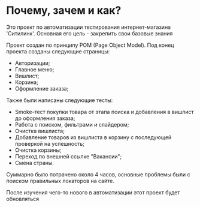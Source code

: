 # Почему, зачем и как?
Это проект по автоматизации тестирования интернет-магазина 'Ситилинк'. Основная его цель - закрепить свои базовые знания 

Проект создан по принципу POM (Page Object Model). Под конец проекта созданы следующие страницы:
- Авторизации;
- Главное меню;
- Вишлист;
- Корзина;
- Оформление заказа;

Также были написаны следующие тесты:
- Smoke-тест покупки товара от этапа поиска и добавления в вишлист до оформления заказа;
- Работа с поиском, фильтрами и слайдером;
- Очистка вишлиста;
- Добавление товаров из вишлиста в корзину с последующей проверкой на успешность;
- Очистка корзины;
- Переход по внешней ссылке "Вакансии";
- Смена страны.

Суммарно было потрачено около 4 часов, основные проблемы были с поиском правильных локаторов на сайте.

После изучения чего-то нового в автоматизации этот проект будет обновляться  
